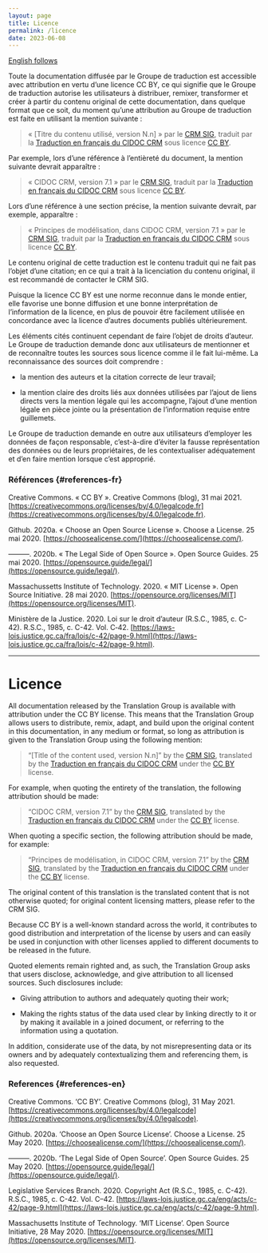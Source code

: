 ```yaml
---
layout: page
title: Licence
permalink: /licence
date: 2023-06-08
---
```


[English follows](#licence-en)

Toute la documentation diffusée par le Groupe de traduction est accessible avec attribution en vertu d’une licence CC BY, ce qui signifie que le Groupe de traduction autorise les utilisateurs à distribuer, remixer, transformer et créer à partir du contenu original de cette documentation, dans quelque format que ce soit, du moment qu’une attribution au Groupe de traduction est faite en utilisant la mention suivante : 

> « [Titre du contenu utilisé, version N.n] » par le [CRM SIG](http://www.cidoc-crm.org/sig-members-list), traduit par la [Traduction en français du CIDOC CRM](https://chin-rcip.github.io/cidoc_crm_fr/) sous licence [CC BY](https://creativecommons.org/licenses/by/4.0/legalcode.fr).

Par exemple, lors d’une référence à l’entièreté du document, la mention suivante devrait apparaître : 

> « CIDOC CRM, version 7.1 » par le [CRM SIG](http://www.cidoc-crm.org/sig-members-list), traduit par la [Traduction en français du CIDOC CRM](https://chin-rcip.github.io/cidoc_crm_fr/) sous licence [CC BY](https://creativecommons.org/licenses/by/4.0/legalcode.fr).

Lors d’une référence à une section précise, la mention suivante devrait, par exemple, apparaître : 

> « Principes de modélisation, dans CIDOC CRM, version 7.1 » par le [CRM SIG](http://www.cidoc-crm.org/sig-members-list), traduit par la [Traduction en français du CIDOC CRM](https://chin-rcip.github.io/cidoc_crm_fr/) sous licence [CC BY](https://creativecommons.org/licenses/by/4.0/legalcode.fr).

Le contenu original de cette traduction est le contenu traduit qui ne fait pas l’objet d’une citation; en ce qui a trait à la licenciation du contenu original, il est recommandé de contacter le CRM SIG.

Puisque la licence CC BY est une norme reconnue dans le monde entier, elle favorise une bonne diffusion et une bonne interprétation de l’information de la licence, en plus de pouvoir être facilement utilisée en concordance avec la licence d’autres documents publiés ultérieurement.

Les éléments cités continuent cependant de faire l’objet de droits d’auteur. Le Groupe de traduction demande donc aux utilisateurs de mentionner et de reconnaître toutes les sources sous licence comme il le fait lui-même. La reconnaissance des sources doit comprendre :

- la mention des auteurs et la citation correcte de leur travail;

- la mention claire des droits liés aux données utilisées par l’ajout de liens directs vers la mention légale qui les accompagne, l’ajout d’une mention légale en pièce jointe ou la présentation de l’information requise entre guillemets. 

Le Groupe de traduction demande en outre aux utilisateurs d’employer les données de façon responsable, c’est-à-dire d’éviter la fausse représentation des données ou de leurs propriétaires, de les contextualiser adéquatement et d’en faire mention lorsque c’est approprié.

### Références {#references-fr}

Creative Commons. « CC BY ». Creative Commons (blog), 31 mai 2021. [https://creativecommons.org/licenses/by/4.0/legalcode.fr](https://creativecommons.org/licenses/by/4.0/legalcode.fr).  

Github. 2020a. « Choose an Open Source License ». Choose a License. 25 mai 2020. [https://choosealicense.com/](https://choosealicense.com/).

———. 2020b. « The Legal Side of Open Source ». Open Source Guides. 25 mai 2020. [https://opensource.guide/legal/](https://opensource.guide/legal/).

Massachussetts Institute of Technology. 2020. « MIT License ». Open Source Initiative. 28 mai 2020. [https://opensource.org/licenses/MIT](https://opensource.org/licenses/MIT).

Ministère de la Justice. 2020. Loi sur le droit d’auteur (R.S.C., 1985, c. C-42). R.S.C., 1985, c. C-42. Vol. C‑42. [https://laws-lois.justice.gc.ca/fra/lois/c-42/page-9.html](https://laws-lois.justice.gc.ca/fra/lois/c-42/page-9.html).

---

<h1 class="post-title" id="licence-en">Licence</h1>

All documentation released by the Translation Group is available with attribution under the CC BY license. This means that the Translation Group allows users to distribute, remix, adapt, and build upon the original content in this documentation, in any medium or format, so long as attribution is given to the Translation Group using the following mention: 

> “[Title of the content used, version N.n]” by the [CRM SIG](http://www.cidoc-crm.org/sig-members-list), translated by the [Traduction en français du CIDOC CRM](https://chin-rcip.github.io/cidoc_crm_fr/) under the [CC BY](https://creativecommons.org/licenses/by/4.0/legalcode) license.

For example, when quoting the entirety of the translation, the following attribution should be made: 

> “CIDOC CRM, version 7.1” by the [CRM SIG](http://www.cidoc-crm.org/sig-members-list), translated by the [Traduction en français du CIDOC CRM](https://chin-rcip.github.io/cidoc_crm_fr/) under the [CC BY](https://creativecommons.org/licenses/by/4.0/legalcode) license.

When quoting a specific section, the following attribution should be made, for example: 

> “Principes de modélisation, in CIDOC CRM, version 7.1” by the [CRM SIG](http://www.cidoc-crm.org/sig-members-list), translated by the [Traduction en français du CIDOC CRM](https://chin-rcip.github.io/cidoc_crm_fr/) under the [CC BY](https://creativecommons.org/licenses/by/4.0/legalcode) license.

The original content of this translation is the translated content that is not otherwise quoted; for original content licensing matters, please refer to the CRM SIG.

Because CC BY is a well-known standard across the world, it contributes to good distribution and interpretation of the license by users and can easily be used in conjunction with other licenses applied to different documents to be released in the future.

Quoted elements remain righted and, as such, the Translation Group asks that users disclose, acknowledge, and give attribution to all licensed sources. Such disclosures include:

- Giving attribution to authors and adequately quoting their work;

- Making the rights status of the data used clear by linking directly to it or by making it available in a joined document, or referring to the information using a quotation. 

In addition, considerate use of the data, by not misrepresenting data or its owners and by adequately contextualizing them and referencing them, is also requested.

### References {#references-en}

Creative Commons. ‘CC BY’. Creative Commons (blog), 31 May 2021. [https://creativecommons.org/licenses/by/4.0/legalcode](https://creativecommons.org/licenses/by/4.0/legalcode).

Github. 2020a. ‘Choose an Open Source License’. Choose a License. 25 May 2020. [https://choosealicense.com/](https://choosealicense.com/).

———. 2020b. ‘The Legal Side of Open Source’. Open Source Guides. 25 May 2020. [https://opensource.guide/legal/](https://opensource.guide/legal/).

Legislative Services Branch. 2020. Copyright Act (R.S.C., 1985, c. C-42). R.S.C., 1985, c. C-42. Vol. C–42. [https://laws-lois.justice.gc.ca/eng/acts/c-42/page-9.html](https://laws-lois.justice.gc.ca/eng/acts/c-42/page-9.html).

Massachusetts Institute of Technology. ‘MIT License’. Open Source Initiative, 28 May 2020. [https://opensource.org/licenses/MIT](https://opensource.org/licenses/MIT).
